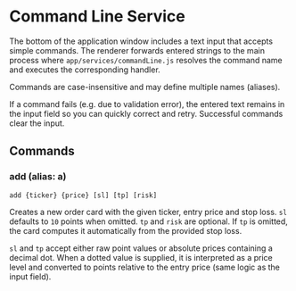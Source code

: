 # Command Line Service

The bottom of the application window includes a text input that accepts simple commands. The renderer forwards entered strings to the main process where `app/services/commandLine.js` resolves the command name and executes the corresponding handler.

Commands are case-insensitive and may define multiple names (aliases).

If a command fails (e.g. due to validation error), the entered text remains in the input field so you can quickly correct and retry. Successful commands clear the input.

## Commands

### add (alias: a)

```
add {ticker} {price} [sl] [tp] [risk]
```

Creates a new order card with the given ticker, entry price and stop loss. `sl` defaults to `10` points when omitted. `tp` and `risk` are optional. If `tp` is omitted, the card computes it automatically from the provided stop loss.

`sl` and `tp` accept either raw point values or absolute prices containing a decimal dot. When a dotted value is supplied, it is interpreted as a price level and converted to points relative to the entry price (same logic as the input field).

